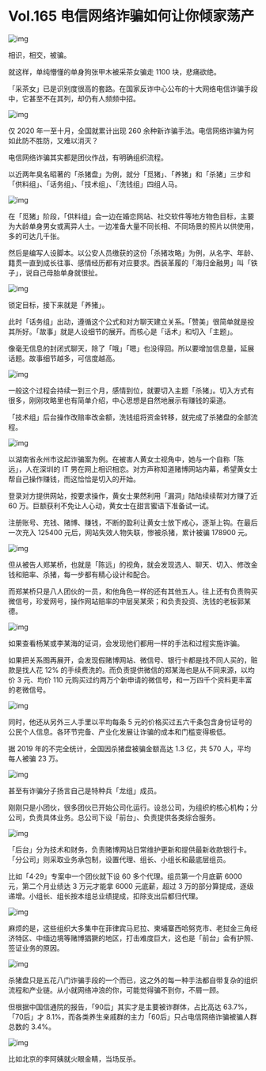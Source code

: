 # Vol.165 电信网络诈骗如何让你倾家荡产

![img](https://cdn.jsdelivr.net/gh/just-prog/static/img/202108212231884.png)

相识，相交，被骗。

就这样，单纯懵懂的单身狗张甲木被采茶女骗走 1100 块，悲痛欲绝。

「采茶女」已是识别度很高的套路。在国家反诈中心公布的十大网络电信诈骗手段中，它甚至不在其列，却仍有人频频中招。

![img](https://cdn.jsdelivr.net/gh/just-prog/static/img/202108212231024.png)

仅 2020 年一至十月，全国就累计出现 260 余种新诈骗手法。电信网络诈骗为何如此防不胜防，又难以消灭？

电信网络诈骗其实都是团伙作战，有明确组织流程。

以近两年臭名昭著的「杀猪盘」为例，就分「觅猪」、「养猪」和「杀猪」三步和「供料组」、「话务组」、「技术组」、「洗钱组」四组人马。

![img](https://cdn.jsdelivr.net/gh/just-prog/static/img/202108212231352.png)

在「觅猪」阶段，「供料组」会一边在婚恋网站、社交软件等地方物色目标，主要为大龄单身男女或离异人士。一边准备大量不同长相、不同场景的照片以供使用，多的可达几千张。

然后是编写人设脚本。以公安人员缴获的这份「杀猪攻略」为例，从名字、年龄、籍贯一直到成长往事、感情经历都有对应要求。西装革履的「海归金融男」叫「铁子」，说自己母胎单身就很扯。

![img](https://cdn.jsdelivr.net/gh/just-prog/static/img/202108212231307.png)

锁定目标，接下来就是「养猪」。

此时「话务组」出动，遵循这个公式和对方聊天建立关系。「赞美」很简单就是投其所好。「故事」就是人设细节的展开。而核心是「话术」和切入「主题」。

像毫无信息的封闭式聊天，除了「哦」「嗯」也没得回。所以要增加信息量，延展话题。故事细节越多，可信度越高。

![img](https://cdn.jsdelivr.net/gh/just-prog/static/img/202108212231166.gif)

一般这个过程会持续一到三个月，感情到位，就要切入主题「杀猪」。切入方式有很多，刚刚攻略里也有简单介绍，中心思想是自然地展示有赚钱的渠道。

「技术组」后台操作改赔率改金额，洗钱组将资金转移，就完成了杀猪盘的全部流程。

![img](https://cdn.jsdelivr.net/gh/just-prog/static/img/202108212231858.gif)

以湖南省永州市这起诈骗案为例。在被害人黄女士视角中，她与一个自称「陈远」，人在深圳的 IT 男在网上相识相恋。对方声称知道赌博网站内幕，希望黄女士帮自己操作赚钱，而这恰恰是切入的开始。

登录对方提供网站，按要求操作，黄女士果然利用「漏洞」陆陆续续帮对方赚了近 60 万。巨额获利不免让人心动，黄女士在甜言蜜语下准备试一试。

注册账号、充钱、赌博、赚钱，不断的盈利让黄女士放下戒心，逐渐上钩。在最后一次充入 125400 元后，网站失效人物失联，惨被杀猪，累计被骗 178900 元。

![img](https://cdn.jsdelivr.net/gh/just-prog/static/img/202108212232306.gif)

但从被告人郑某桥，也就是「陈远」的视角，就会发现选人、聊天、切入、修改金钱和赔率、杀猪，每一步都有精心设计和配合。

而郑某桥只是八人团伙的一员，和他角色一样的还有其他五人。往上还有负责购买微信号，珍爱网号，操作网站赔率的中层吴某荣；和负责投资、洗钱的老板郭某德。

![img](https://cdn.jsdelivr.net/gh/just-prog/static/img/202108212231933.png)

如果查看杨某或李某海的证词，会发现他们都用一样的手法和过程实施诈骗。

如果把关系图再展开，会发现假赌博网站、微信号、银行卡都是找不同人买的，赃款是找人花 12% 的手续费洗的。而负责提供微信的郑某海也是从不同来源，以均价 3 元、均价 110 元购买过约两万个新申请的微信号，和一万四千个资料更丰富的老微信号。

![img](https://cdn.jsdelivr.net/gh/just-prog/static/img/202108212231438.gif)

同时，他还从另外三人手里以平均每条 5 元的价格买过五六千条包含身份证号的公民个人信息。各环节完备、产业化发展让诈骗的成本和门槛变得极低。

据 2019 年的不完全统计，全国因杀猪盘被骗金额高达 1.3 亿，共 570 人，平均每人被骗 23 万。

![img](https://cdn.jsdelivr.net/gh/just-prog/static/img/202108212231595.png)

甚至有诈骗分子扬言自己是特种兵「龙组」成员。

刚刚只是小团伙，很多团伙已开始公司化运行。设总公司，为组织的核心机构；分公司，负责具体业务。总公司下设「前台」、负责提供各类综合服务。

![img](https://cdn.jsdelivr.net/gh/just-prog/static/img/202108212231581.png)

「后台」分为技术和财务，负责赌博网站日常维护更新和提供最新收款银行卡。「分公司」则采取业务承包制，设置代理、组长、小组长和最底层组员。

比如「4·29」专案中一个团伙就下设 60 多个代理。组员第一个月底薪 6000 元，第二个月业绩达 3 万元才能拿 6000 元底薪，超过 3 万的部分算提成，逐级递增。小组长、组长按本组总业绩提成，扣除支出后都归代理。

![img](https://cdn.jsdelivr.net/gh/just-prog/static/img/202108212231459.png)

麻烦的是，这些组织大多集中在菲律宾马尼拉、柬埔寨西哈努克市、老挝金三角经济特区、中缅边境等赌博猖獗的地区，打击难度巨大，这也是「前台」会有护照、签证业务的原因。

![img](https://cdn.jsdelivr.net/gh/just-prog/static/img/202108212232747.png)

杀猪盘只是五花八门诈骗手段的一个而已，这之外的每一种手法都自带复杂的组织流程和产业链。从小就网络冲浪的你，可能觉得骗不到你，不屑一顾。

但根据中国信通院的报告，「90后」其实才是主要被诈群体，占比高达 63.7%，「70后」才 8.1%，而各类养生亲戚群的主力「60后」只占电信网络诈骗被骗人群总数的 3.4%。

![img](https://cdn.jsdelivr.net/gh/just-prog/static/img/202108212232804.png)

比如北京的李阿姨就火眼金睛，当场反杀。
